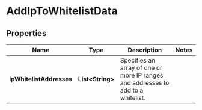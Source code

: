 

# AddIpToWhitelistData


## Properties

Name | Type | Description | Notes
------------ | ------------- | ------------- | -------------
**ipWhitelistAddresses** | **List&lt;String&gt;** | Specifies an array of one or more IP ranges and addresses to add to a whitelist. | 



